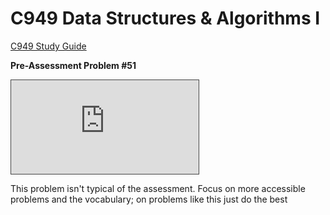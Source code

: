 # C949 Data Structures & Algorithms I

[C949 Study Guide](https://docs.google.com/document/d/1513yk0dmGZv54syErYzjB07uINDldubCV0CvjI4u0TE/)


**Pre-Assessment Problem #51** 
<iframe src="https://wgu.hosted.panopto.com/Panopto/Pages/Embed.aspx?id=bb0b4d35-81fd-4c5a-88c7-acfc013606cf&autoplay=false&offerviewer=true&showtitle=true&showbrand=true&captions=true&interactivity=all" style="border: 1px solid #464646;" allowfullscreen allow="autoplay"></iframe>

This problem isn't typical of the assessment. Focus on more accessible problems and the vocabulary; on problems like this just do the best  